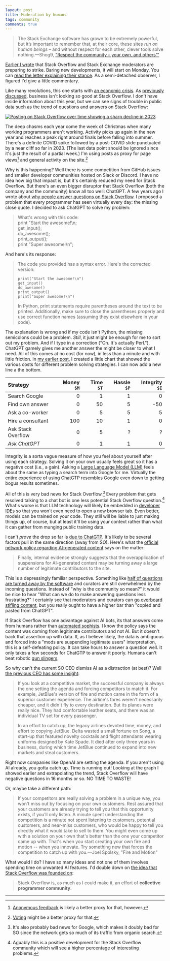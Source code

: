 ```yaml
---
layout: post
title: Moderation by humans
tags: community
comments: true
---
```


> The Stack Exchange software has grown to be extremely powerful, but
> it’s important to remember that, at their core, these sites _run on
> human beings_ – and without respect for each other, clever tools
> solve nothing.&mdash;Shog9, ["Respect the community – your own, and
> others'"](https://stackoverflow.blog/2012/03/22/respect-the-community-your-own-and-others/)

[Earlier I wrote](/2023/05/31/mod_strike.html) that Stack Overflow and
Stack Exchange moderators are preparing to strike. Baring new
developments, it will start on Monday. You can [read the letter
explaining their stance](https://openletter.mousetail.nl/). As a
semi-detached observer, I figured I'd give a little commentary.

Like many revolutions, this one starts with [an economic
crisis](https://en.wikipedia.org/wiki/Estates_General_of_1789#Edict_of_24_January_1789). As
[previously discussed](/2023/05/17/so_business.html), business isn't
looking so good at Stack Overflow. I don't have inside information
about this year, but we can see signs of trouble in public data such
as the trend of questions and answers on Stack Overflow:

[![Posting on Stack Overflow over time showing a sharp decline in
2023](/images/SO_posting_2023.png)](https://data.stackexchange.com/stackoverflow/query/1757908/posts-over-time?betathreshold=10#graph)

The deep chasms each year come the week of Christmas when many working
programmers aren't working. Activity picks up again in the new year
and reaches a peak right around finals before falling into
summer. There's a definite COVID spike followed by a post-COVID slide
punctuated by a near cliff so far in 2023. (The last data point should
be ignored since it's just the result of a partial week.) I'm using
posts as proxy for page views[^1] and general activity on the
site.[^2]

Why is this happening? Well there is some competition from GitHub
issues and smaller developer communities hosted on Slack or Discord. I
have no idea how big that impact is, but it's certainly reduced my
need for Stack Overflow. But there's an even bigger disruptor that
Stack Overflow (both the company and the community) know all too well:
ChatGPT. A few years ago I wrote about [why people answer questions on
Stack Overflow](/2016/07/13/QA_economics.html). I proposed a problem
that every programmer has seen virtually every day: the missing close
quote. I decided to ask ChatGPT to solve my problem:

> What's wrong with this code:   
print "Start the awesome!\n;  
get_input();  
do_awesome();  
print_output();  
print "Super awesome!\n";  

And here's its response:

> The code you provided has a syntax error. Here's the corrected version:
>
>     print("Start the awesome!\n")
>     get_input()
>     do_awesome()
>     print_output()
>     print("Super awesome!\n")
> 
> In Python, print statements require parentheses around the text to
> be printed. Additionally, make sure to close the parentheses
> properly and use correct function names (assuming they exist
> elsewhere in your code).

The explanation is wrong and if my code isn't Python, the missing
semicolons could be a problem. _Still_, it just might be enough for me
to sort out my problem. And if I type in a correction ("Oh. It's
actually Perl."), ChatGPT gamely gives me another answer the might be
closer to what I need. All of this comes at no cost (for now), in less
than a minute and with little friction. In [my earlier
post](/2016/07/13/QA_economics.html), I created a little chart that
showed the various costs for different problem solving strategies. I
can now add a new line a the bottom.

Strategy           | Money `$M` | Time `$T` | Hassle `$P` | Integrity `$I`
:------            |      ----: |      ---: |      -----: | --------:
Search Google      |          0 |         1 |           1 |         0
Find own answer    |          0 |        50 |           5 |       -50 
Ask a co-worker    |          0 |         5 |           5 |         5 
Hire a consultant  |        100 |        10 |           1 |         0
Ask Stack Overflow |          0 |         5 |           ? |         ?
_Ask ChatGPT_      |          0 |         1 |           1 |         0


Integrity is a sorta vague measure of how you feel about yourself
after using each strategy. Solving it on your own usually feels great
so it has a negative cost (i.e., a gain). Asking a [Large Language
Model (LLM)](https://en.wikipedia.org/wiki/Large_language_model) feels
about the same as typing a search term into Google for me. Virtually
the entire experience of using ChatGTP resembles Google even down to
getting bogus results sometimes.

All of this is very bad news for Stack Overflow.[^3] Every problem
that gets resolved talking to a chat bot is one less potential Stack
Overflow question.[^4] What's worse is that LLM technology will likely
be embedded in [developer
IDEs](https://en.wikipedia.org/wiki/Integrated_development_environment)
so that you won't even need to open a new browser tab. Even better,
models can be trained on your code. They still will be liable to just
making things up, of course, but at least it'll be using your context
rather than what it can gather from munging public training data.

I can't _prove_ the drop so far is [due to
ChatGTP](https://meta.stackexchange.com/questions/387278/did-stack-exchanges-traffic-go-down-since-chatgpt). It's
likely to be several factors pull in the same direction (away from
SO). Here's what the [official network policy regarding AI-generated
content](https://meta.stackexchange.com/questions/389582/what-is-the-network-policy-regarding-ai-generated-content/389583#389583)
says on the matter:

> Finally, internal evidence strongly suggests that the
> overapplication of suspensions for AI-generated content may be
> turning away a large number of legitimate contributors to the site.

This is a depressingly familiar perspective. Something like [half of
questions are turned away by the
software](https://meta.stackoverflow.com/questions/318174/why-are-there-so-many-bad-questions/358412#358412)
and curators are still overwhelmed by the incoming questions. Instead
of "why is the community so mean?" it would be nice to hear "What can
we do to make answering questions less frustrating?" I certainly see
that moderators and curators can [go overboard stifling
content](https://meta.stackoverflow.com/questions/384376/are-questions-about-the-motives-of-programming-library-developers-on-topic/384400#384400),
but you really ought to have a higher bar than "copied and pasted from
ChatGPT".

If Stack Overflow has one advantage against AI bots, its that answers
come from humans rather than [automated
sophists](/2023/03/29/coding_ai.html). I know the policy says the
content was coming from legitimate contributors and not AI. But it
doesn't back that assertion up with data. If, as I believe likely, the
data is ambiguous and forced into a "mods are suspending legitimate
users" interpretation, this is a self-defeating policy. It can take
hours to answer a question well. It only takes a few seconds for
ChatGTP to answer it poorly. Humans can't beat robotic [gun
slingers](https://meta.stackexchange.com/questions/9731/fastest-gun-in-the-west-problem).

So why can't the current SO CEO dismiss AI as a distraction (at best)?
Well [the previous CEO has some
insight](https://www.joelonsoftware.com/2002/01/06/fire-and-motion/):

> If you look at a competitive market, the successful company is
> always the one setting the agenda and forcing competitors to match
> it. For example, JetBlue's version of fire and motion came in the
> form of a superior customer experience. The airline's fares weren't
> necessarily cheaper, and it didn't fly to every destination. But its
> planes were really nice. They had comfortable leather seats, and
> there was an individual TV set for every passenger.
>
> In an effort to catch up, the legacy airlines devoted time, money,
> and effort to copying JetBlue. Delta wasted a small fortune on Song,
> a start-up that featured novelty cocktails and flight attendants
> wearing uniforms designed by Kate Spade. It died after only three
> years in business, during which time JetBlue continued to expand into
> new markets and steal customers.

Right now companies like OpenAI are setting the agenda. If you aren't
using AI already, you gotta catch up. Time is running out! Looking at
the graph I showed earlier and extrapolating the trend, Stack Overflow
will have negative questions in 16 months or so. NO TIME TO WASTE!

Or, maybe take a different path:

> If your competitors are really solving a problem in a unique way,
> you won't miss out by focusing on your own customers. Rest assured
> that your customers are already trying to tell you that this
> opportunity exists, if you'll only listen. A minute spent
> understanding the competition is a minute not spent listening to
> customers, potential customers, and near-miss customers, who would
> be happy to tell you directly what it would take to sell to
> them. You might even come up with a solution on your own that's
> better than the one your competitor came up with. That's when you
> start creating your own fire and motion -- when you innovate. Try
> something new that forces the competition to catch up with
> you.&mdash;Joel Spolsky, "Fire and Motion"

What would I do? I have so many ideas and not one of them involves
spending time on unwanted AI features. I'd double down on [the idea
that Stack Overflow was founded
on](https://web.archive.org/web/20090314173417/http://www.codinghorror.com/blog/archives/001169.html):

> Stack Overflow is, as much as I could make it, an effort of
> **collective programmer community**.

---

[^1]: [Anonymous
    feedback](https://data.stackexchange.com/stackoverflow/query/245926/feedback-per-day-over-time#graph)
    is likely a better proxy for that, however.

[^2]: [Voting](https://data.stackexchange.com/stackoverflow/query/1756532/votes-over-time#graph) might be a better proxy for that.

[^3]: It's also probably bad news for Google, which makes it doubly
    bad for SO since the network gets so much of its traffic from
    organic search.

[^4]: Aguably this is a positive development for the Stack Overflow
    community which will see a higher percentage of interesting
    problems.
